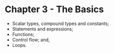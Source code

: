 # Chapter 3 - The Basics

- Scalar types, compound types and constants;
- Statements and expressions;
- Functions;
- Control flow; and,
- Loops.
